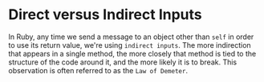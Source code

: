 # Direct versus Indirect Inputs

In Ruby, any time we send a message to an object other than `self` in order to use its return value, we're using `indirect inputs`. The more indirection that appears in a single method, the more closely that method is tied to the structure of the code around it, and the more likely it is to break. This observation is often referred to as the `Law of Demeter`. 